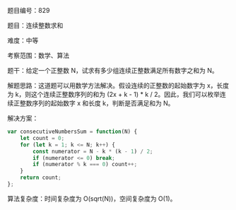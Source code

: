 题目编号：829

题目：连续整数求和

难度：中等

考察范围：数学、算法

题干：给定一个正整数 N，试求有多少组连续正整数满足所有数字之和为 N。

解题思路：这道题可以用数学方法解决。假设连续的正整数的起始数字为 x，长度为 k，则这个连续正整数序列的和为 (2x + k - 1) * k / 2。因此，我们可以枚举连续正整数序列的起始数字 x 和长度 k，判断是否满足和为 N。

解决方案：

```javascript
var consecutiveNumbersSum = function(N) {
    let count = 0;
    for (let k = 1; k <= N; k++) {
        const numerator = N - k * (k - 1) / 2;
        if (numerator <= 0) break;
        if (numerator % k === 0) count++;
    }
    return count;
};
```

算法复杂度：时间复杂度为 O(sqrt(N))，空间复杂度为 O(1)。